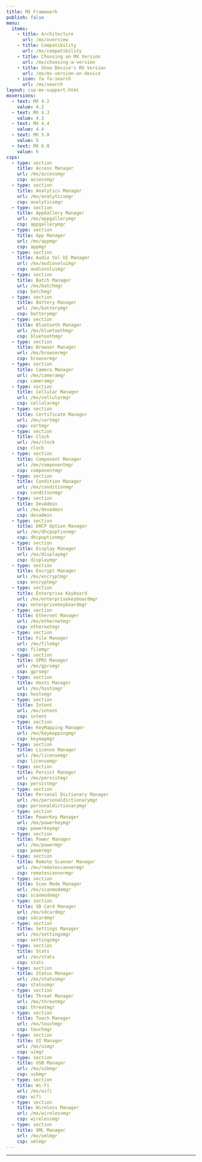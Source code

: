 ```yaml
---
title: MX Framework
publish: false
menu:
  items:
    - title: Architecture
      url: /mx/overview
    - title: Compatibility
      url: /mx/compatibility
    - title: Choosing an MX Version
      url: /mx/choosing-a-version
    - title: Show Device's MX Version
      url: /mx/mx-version-on-device
    - icon: fa fa-search
      url: /mx/search
layout: csp-mx-support.html
mxversions:
  - text: MX 4.2
    value: 4.2
  - text: MX 4.3
    value: 4.3
  - text: MX 4.4
    value: 4.4
  - text: MX 5.0
    value: 5
  - text: MX 6.0
    value: 6
csps:
  - type: section
    title: Access Manager
    url: /mx/accessmgr
    csp: accessmgr
  - type: section
    title: Analytics Manager
    url: /mx/analyticsmgr
    csp: analyticsmgr
  - type: section
    title: AppGallery Manager
    url: /mx/appgallerymgr
    csp: appgallerymgr
  - type: section
    title: App Manager
    url: /mx/appmgr
    csp: appmgr
  - type: section
    title: Audio Vol UI Manager
    url: /mx/audiovoluimgr
    csp: audiovoluimgr
  - type: section
    title: Batch Manager
    url: /mx/batchmgr
    csp: batchmgr
  - type: section
    title: Battery Manager
    url: /mx/batterymgr
    csp: batterymgr
  - type: section
    title: Bluetooth Manager
    url: /mx/bluetoothmgr
    csp: bluetoothmgr
  - type: section
    title: Browser Manager
    url: /mx/browsermgr
    csp: browsermgr
  - type: section
    title: Camera Manager
    url: /mx/cameramgr
    csp: cameramgr
  - type: section
    title: Cellular Manager
    url: /mx/cellularmgr
    csp: cellularmgr
  - type: section
    title: Certificate Manager
    url: /mx/certmgr
    csp: certmgr
  - type: section
    title: Clock
    url: /mx/clock
    csp: clock
  - type: section
    title: Component Manager
    url: /mx/componentmgr
    csp: componentmgr
  - type: section
    title: Condition Manager
    url: /mx/conditionmgr
    csp: conditionmgr
  - type: section
    title: DevAdmin
    url: /mx/devadmin
    csp: devadmin
  - type: section
    title: DHCP Option Manager
    url: /mx/dhcpoptionmgr
    csp: dhcpoptionmgr
  - type: section
    title: Display Manager
    url: /mx/displaymgr
    csp: displaymgr
  - type: section
    title: Encrypt Manager
    url: /mx/encryptmgr
    csp: encryptmgr
  - type: section
    title: Enterprise Keyboard
    url: /mx/enterprisekeyboardmgr
    csp: enterprisekeyboardmgr
  - type: section
    title: Ethernet Manager
    url: /mx/ethernetmgr
    csp: ethernetmgr
  - type: section
    title: File Manager
    url: /mx/filemgr
    csp: filemgr
  - type: section
    title: GPRS Manager
    url: /mx/gprsmgr
    csp: gprsmgr
  - type: section
    title: Hosts Manager
    url: /mx/hostsmgr
    csp: hostsmgr
  - type: section
    title: Intent
    url: /mx/intent
    csp: intent
  - type: section
    title: KeyMapping Manager
    url: /mx/keymappingmgr
    csp: keymapmgr
  - type: section
    title: License Manager
    url: /mx/licensemgr
    csp: licensemgr
  - type: section
    title: Persist Manager
    url: /mx/persistmgr
    csp: persistmgr
  - type: section
    title: Personal Dictionary Manager
    url: /mx/personaldictionarymgr
    csp: personaldictionarymgr
  - type: section
    title: PowerKey Manager
    url: /mx/powerkeymgr
    csp: powerkeymgr
  - type: section
    title: Power Manager
    url: /mx/powermgr
    csp: powermgr
  - type: section
    title: Remote Scanner Manager
    url: /mx/remotescannermgr
    csp: remotescannermgr
  - type: section
    title: Scan Mode Manager
    url: /mx/scanmodemgr
    csp: scanmodemgr
  - type: section
    title: SD Card Manager
    url: /mx/sdcardmgr
    csp: sdcardmgr
  - type: section
    title: Settings Manager
    url: /mx/settingsmgr
    csp: settingsmgr
  - type: section
    title: Stats
    url: /mx/stats
    csp: stats
  - type: section
    title: Status Manager
    url: /mx/statusmgr
    csp: statusmgr
  - type: section
    title: Threat Manager
    url: /mx/threatmgr
    csp: threatmgr
  - type: section
    title: Touch Manager
    url: /mx/touchmgr
    csp: touchmgr
  - type: section
    title: UI Manager
    url: /mx/uimgr
    csp: uimgr
  - type: section
    title: USB Manager
    url: /mx/usbmgr
    csp: usbmgr
  - type: section
    title: Wi-Fi
    url: /mx/wifi
    csp: wifi
  - type: section
    title: Wireless Manager
    url: /mx/wirelessmgr
    csp: wirelessmgr
  - type: section
    title: XML Manager
    url: /mx/xmlmgr
    csp: xmlmgr
---
```

                      
---



